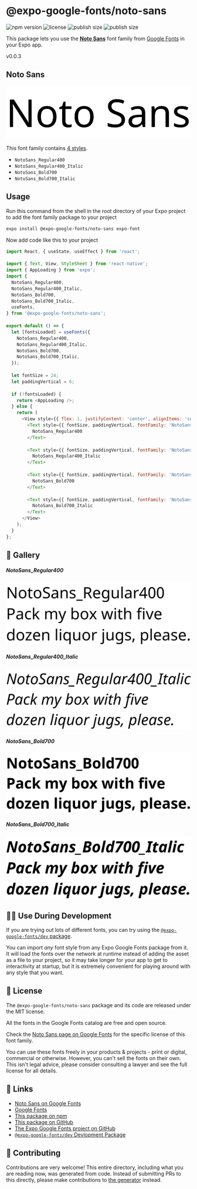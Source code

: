 # @expo-google-fonts/noto-sans

![npm version](https://flat.badgen.net/npm/v/@expo-google-fonts/noto-sans)
![license](https://flat.badgen.net/github/license/expo/google-fonts)
![publish size](https://flat.badgen.net/packagephobia/install/@expo-google-fonts/noto-sans)
![publish size](https://flat.badgen.net/packagephobia/publish/@expo-google-fonts/noto-sans)

This package lets you use the [**Noto Sans**](https://fonts.google.com/specimen/Noto+Sans) font family from [Google Fonts](https://fonts.google.com/) in your Expo app.

v0.0.3

## Noto Sans

![Noto Sans](./font-family.png)

This font family contains [4 styles](#-gallery).

- `NotoSans_Regular400`
- `NotoSans_Regular400_Italic`
- `NotoSans_Bold700`
- `NotoSans_Bold700_Italic`

## Usage

Run this command from the shell in the root directory of your Expo project to add the font family package to your project
```sh
expo install @expo-google-fonts/noto-sans expo-font
```

Now add code like this to your project
```js
import React, { useState, useEffect } from 'react';

import { Text, View, StyleSheet } from 'react-native';
import { AppLoading } from 'expo';
import {
  NotoSans_Regular400,
  NotoSans_Regular400_Italic,
  NotoSans_Bold700,
  NotoSans_Bold700_Italic,
  useFonts,
} from '@expo-google-fonts/noto-sans';

export default () => {
  let [fontsLoaded] = useFonts({
    NotoSans_Regular400,
    NotoSans_Regular400_Italic,
    NotoSans_Bold700,
    NotoSans_Bold700_Italic,
  });

  let fontSize = 24;
  let paddingVertical = 6;

  if (!fontsLoaded) {
    return <AppLoading />;
  } else {
    return (
      <View style={{ flex: 1, justifyContent: 'center', alignItems: 'center' }}>
        <Text style={{ fontSize, paddingVertical, fontFamily: 'NotoSans_Regular400' }}>
          NotoSans_Regular400
        </Text>

        <Text style={{ fontSize, paddingVertical, fontFamily: 'NotoSans_Regular400_Italic' }}>
          NotoSans_Regular400_Italic
        </Text>

        <Text style={{ fontSize, paddingVertical, fontFamily: 'NotoSans_Bold700' }}>
          NotoSans_Bold700
        </Text>

        <Text style={{ fontSize, paddingVertical, fontFamily: 'NotoSans_Bold700_Italic' }}>
          NotoSans_Bold700_Italic
        </Text>
      </View>
    );
  }
};

```

## 🔡 Gallery

##### NotoSans_Regular400
![NotoSans_Regular400](./7ae7b625c88992d250a617f91f64e254aa6ea78ca904f1e5fc1f588f0bb9a4ef.ttf.png)

##### NotoSans_Regular400_Italic
![NotoSans_Regular400_Italic](./3b65d8f4cdb5997c9e205e125755bec66ef6cd73fadfbf1b6b8b8592d4a952e3.ttf.png)

##### NotoSans_Bold700
![NotoSans_Bold700](./f16366c45a8cac801cadd57c692f16cf4c967e3758cf25a911f7df101c23dc11.ttf.png)

##### NotoSans_Bold700_Italic
![NotoSans_Bold700_Italic](./2b36c5bae3f90cb9def112b8d15a224e0f0e4a0a75a5d83718690c6927872140.ttf.png)


## 👩‍💻 Use During Development

If you are trying out lots of different fonts, you can try using the [`@expo-google-fonts/dev` package](https://github.com/expo/google-fonts/tree/master/font-packages/dev#readme).

You can import *any* font style from any Expo Google Fonts package from it. It will load the fonts
over the network at runtime instead of adding the asset as a file to your project, so it may take longer
for your app to get to interactivity at startup, but it is extremely convenient
for playing around with any style that you want.

## 📖 License

The `@expo-google-fonts/noto-sans` package and its code are released under the MIT license.

All the fonts in the Google Fonts catalog are free and open source.

Check the [Noto Sans page on Google Fonts](https://fonts.google.com/specimen/Noto+Sans) for the specific license of this font family.

You can use these fonts freely in your products & projects - print or digital, commercial or otherwise. However, you can't sell the fonts on their own. This isn't legal advice, please consider consulting a lawyer and see the full license for all details.

## 🔗 Links

- [Noto Sans on Google Fonts](https://fonts.google.com/specimen/Noto+Sans)
- [Google Fonts](https://fonts.google.com/)
- [This package on npm](https://www.npmjs.com/package/@expo-google-fonts/noto-sans)
- [This package on GitHub](https://github.com/expo/google-fonts/tree/master/font-packages/noto-sans)
- [The Expo Google Fonts project on GitHub](https://github.com/expo/google-fonts)
- [`@expo-google-fonts/dev` Devlopment Package](https://github.com/expo/google-fonts/tree/master/font-packages/dev)


## 🤝 Contributing

Contributions are very welcome! This entire directory, including what you are reading now, was generated from code. Instead of submitting PRs to this directly, please make contributions to [the generator](https://github.com/expo/google-fonts/tree/master/packages/generator) instead.

